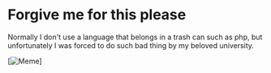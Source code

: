 # Forgive me for this please

Normally I don't use a language that belongs in a trash can such as php, but unfortunately I was forced to do such bad thing by my beloved university.

[![Meme](https://i.programmerhumor.io/2024/04/programmerhumor-io-php-memes-backend-memes-85227344a34d305.png)]